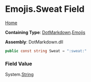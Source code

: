 # Emojis\.Sweat Field

[Home](../../../README.md)

**Containing Type**: [DotMarkdown](../../README.md)\.[Emojis](../README.md)

**Assembly**: DotMarkdown\.dll

```csharp
public const string Sweat = ":sweat:"
```

### Field Value

System\.[String](https://docs.microsoft.com/en-us/dotnet/api/system.string)